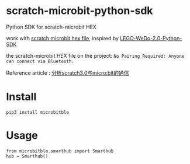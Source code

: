 # scratch-microbit-python-sdk
Python SDK for scratch-microbit HEX

work with [scratch microbit hex file](https://scratch.mit.edu/microbit), inspired by [LEGO-WeDo-2.0-Python-SDK](https://github.com/jannopet/LEGO-WeDo-2.0-Python-SDK)

the scratch-microbit HEX file on the project: `No Pairing Required: Anyone can connect via Bluetooth.`

Reference article : [分析scratch3.0与micro:bit的通信](https://blog.just4fun.site/scratch3-microbit-analysis.html)


# Install
`pip3 install microbitble`

# Usage
```
from microbitble.smarthub import Smarthub
hub = Smarthub()
```
